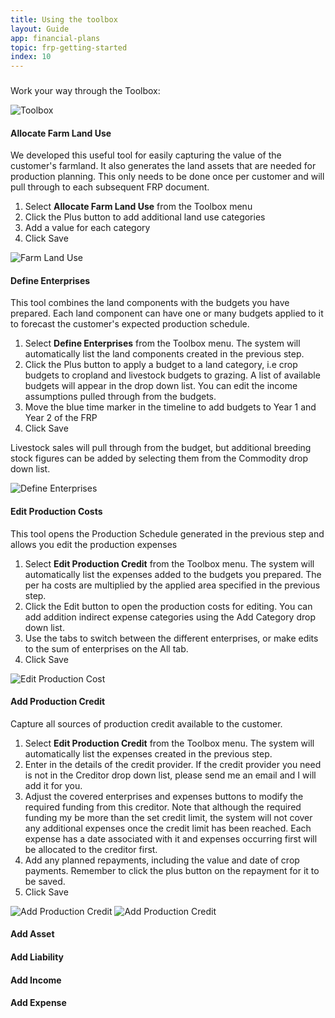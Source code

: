 ```yaml
---
title: Using the toolbox
layout: Guide
app: financial-plans
topic: frp-getting-started
index: 10
---
```


### 

Work your way through the Toolbox:

![Toolbox](/images/guides/financial-plans/Toolbox.jpg)

#### Allocate Farm Land Use

We developed this useful tool for easily capturing the value of the customer's farmland. It also generates the land assets that are needed for production planning.
This only needs to be done once per customer and will pull through to each subsequent FRP document.

1. Select **Allocate Farm Land Use** from the Toolbox menu
2. Click the Plus button to add additional land use categories
3. Add a value for each category
4. Click Save

![Farm Land Use](/images/guides/financial-plans/define_land_use.jpg)

#### Define Enterprises

This tool combines the land components with the budgets you have prepared. Each land component can have one or many budgets applied to it to forecast the customer's expected production schedule.

1. Select **Define Enterprises** from the Toolbox menu. The system will automatically list the land components created in the previous step.
2. Click the Plus button to apply a budget to a land category, i.e crop budgets to cropland and livestock budgets to grazing. A list of available budgets will appear in the drop down list. You can edit the income assumptions pulled through from the budgets.
3. Move the blue time marker in the timeline to add budgets to Year 1 and Year 2 of the FRP
4. Click Save

Livestock sales will pull through from the budget, but additional breeding stock figures can be added by selecting them from the Commodity drop down list. 

![Define Enterprises](/images/guides/financial-plans/define_enterprises.jpeg)

#### Edit Production Costs

This tool opens the Production Schedule generated in the previous step and allows you edit the production expenses

1. Select **Edit Production Credit** from the Toolbox menu. The system will automatically list the expenses added to the budgets you prepared. The per ha costs are multiplied by the applied area specified in the previous step.
2. Click the Edit button to open the production costs for editing. You can add addition indirect expense categories using the Add Category drop down list.
3. Use the tabs to switch between the different enterprises, or make edits to the sum of enterprises on the All tab.
4. Click Save

![Edit Production Cost](/images/guides/financial-plans/production_costs.jpeg)

#### Add Production Credit

Capture all sources of production credit available to the customer.

1. Select **Edit Production Credit** from the Toolbox menu. The system will automatically list the expenses created in the previous step.
2. Enter in the details of the credit provider. If the credit provider you need is not in the Creditor drop down list, please send me an email and I will add it for you.
3. Adjust the covered enterprises and expenses buttons to modify the required funding from this creditor. Note that although the required funding my be more than the set credit limit, the system will not cover any additional expenses once the credit limit has been reached. Each expense has a date associated with it and expenses occurring first will be allocated to the creditor first.
4. Add any planned repayments, including the value and date of crop payments. Remember to click the plus button on the repayment for it to be saved.
5. Click Save
 
![Add Production Credit](/images/guides/financial-plans/production_credit_1.jpeg)
![Add Production Credit](/images/guides/financial-plans/production_credit_2.jpeg)

#### Add Asset

#### Add Liability

#### Add Income

#### Add Expense